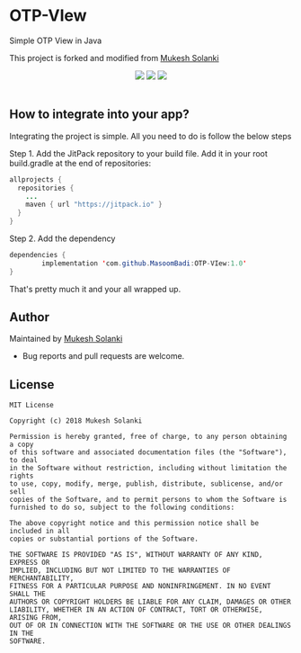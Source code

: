 # OTP-VIew
Simple OTP View in Java

This project is forked and modified from [Mukesh Solanki](https://www.github.com/mukeshsolanki)

<p align="center">
  <a href="https://jitpack.io/#MasoomBadi/OTP-VIew"> <img src="https://jitpack.io/v/MasoomBadi/OTP-VIew/month.svg" /></a>
  <a href="https://jitpack.io/#MasoomBadi/OTP-VIew"> <img src="https://jitpack.io/v/MasoomBadi/OTP-VIew.svg" /></a>
  <a href="https://opensource.org/licenses/MIT"><img src="https://img.shields.io/badge/License-MIT-blue.svg"/></a>
  <br /><br />
</p>

## How to integrate into your app?
Integrating the project is simple. All you need to do is follow the below steps

Step 1. Add the JitPack repository to your build file. Add it in your root build.gradle at the end of repositories:

```java
allprojects {
  repositories {
    ...
    maven { url "https://jitpack.io" }
  }
}
```
Step 2. Add the dependency
```java
dependencies {
        implementation 'com.github.MasoomBadi:OTP-VIew:1.0'
}
```

That's pretty much it and your all wrapped up.

## Author
Maintained by [Mukesh Solanki](https://www.github.com/mukeshsolanki)

* Bug reports and pull requests are welcome.

## License
```
MIT License

Copyright (c) 2018 Mukesh Solanki

Permission is hereby granted, free of charge, to any person obtaining a copy
of this software and associated documentation files (the "Software"), to deal
in the Software without restriction, including without limitation the rights
to use, copy, modify, merge, publish, distribute, sublicense, and/or sell
copies of the Software, and to permit persons to whom the Software is
furnished to do so, subject to the following conditions:

The above copyright notice and this permission notice shall be included in all
copies or substantial portions of the Software.

THE SOFTWARE IS PROVIDED "AS IS", WITHOUT WARRANTY OF ANY KIND, EXPRESS OR
IMPLIED, INCLUDING BUT NOT LIMITED TO THE WARRANTIES OF MERCHANTABILITY,
FITNESS FOR A PARTICULAR PURPOSE AND NONINFRINGEMENT. IN NO EVENT SHALL THE
AUTHORS OR COPYRIGHT HOLDERS BE LIABLE FOR ANY CLAIM, DAMAGES OR OTHER
LIABILITY, WHETHER IN AN ACTION OF CONTRACT, TORT OR OTHERWISE, ARISING FROM,
OUT OF OR IN CONNECTION WITH THE SOFTWARE OR THE USE OR OTHER DEALINGS IN THE
SOFTWARE.
```
